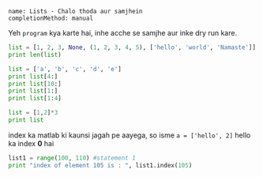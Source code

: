 
```ngMeta
name: Lists - Chalo thoda aur samjhein
completionMethod: manual
```

Yeh `program` kya karte hai, inhe acche se samjhe aur inke dry run kare.

<!-- todo: explain list of list -->
```python
list = [1, 2, 3, None, (1, 2, 3, 4, 5), ['hello', 'world', 'Namaste']]
print len(list)

```

<!-- todo: explain how does one colon work -->

```python
list = ['a', 'b', 'c', 'd', 'e']
print list[4:]
print list[10:]
print list[1:]
print list[1:4]
```

<!-- todo: explain this example - introduce this concept and then give examples to solidify -->
```python
list = [1,2]*3
print list
```

index ka matlab ki kaunsi jagah pe aayega, so isme `a = ['hello', 2]`  hello ka index **0** hai

<!-- todo: introduce range properly -->
```python
list1 = range(100, 110) #statement 1
print "index of element 105 is : ", list1.index(105) 
```

<!-- todo: add more and more examples -->
